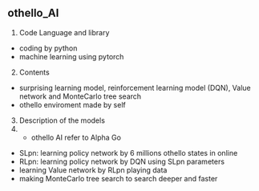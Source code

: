 ## othello_AI
  
  
1. Code Language and library
  - coding by python
  - machine learning using pytorch
  
  
2. Contents
  - surprising learning model, reinforcement learning model (DQN), Value network and MonteCarlo tree search
  - othello enviroment made by self
  
  
3. Description of the models
4. - othello AI refer to Alpha Go 
  - SLpn: learning policy network by 6 millions othello states in online
  - RLpn: learning policy network by DQN using SLpn parameters
  - learning Value network by RLpn playing data
  - making MonteCarlo tree search to search deeper and faster
